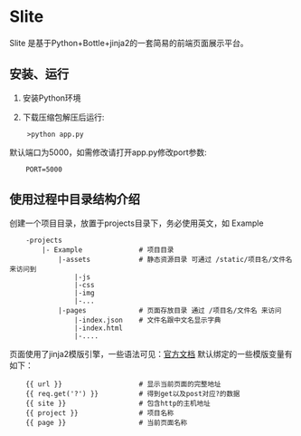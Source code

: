 Slite
===============
Slite 是基于Python+Bottle+jinja2的一套简易的前端页面展示平台。


安装、运行
---------------
1. 安装Python环境
2. 下载压缩包解压后运行:
		

		>python app.py

		
默认端口为5000，如需修改请打开app.py修改port参数:


		PORT=5000

		

使用过程中目录结构介绍
----------------------		
创建一个项目目录，放置于projects目录下，务必使用英文，如 Example

		
		-projects
			|- Example      		# 项目目录
				|-assets			# 静态资源目录 可通过 /static/项目名/文件名 来访问到
					|-js
					|-css
					|-img
					|-...
				|-pages				# 页面存放目录 通过 /项目名/文件名 来访问
					|-index.json	# 文件名跟中文名显示字典
					|-index.html		
					|-....

					

页面使用了jinja2模版引擎，一些语法可见：[官方文档](http://jinja.pocoo.org/docs/templates/)
默认绑定的一些模版变量有如下：


		{{ url }}					# 显示当前页面的完整地址
		{{ req.get('?') }}			# 得到get以及post对应?的数据
		{{ site }}					# 包含http的主机地址
		{{ project }}				# 项目名称
		{{ page }}					# 当前页面名称

